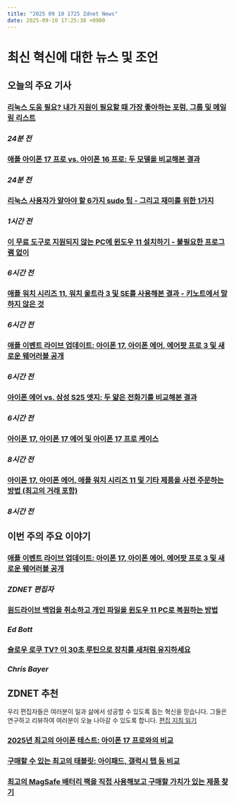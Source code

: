 ```yaml
---
title: "2025 09 10 1725 Zdnet News"
date: 2025-09-10 17:25:38 +0900
---
```


# 최신 혁신에 대한 뉴스 및 조언
## 오늘의 주요 기사
### [리눅스 도움 필요? 내가 지원이 필요할 때 가장 좋아하는 포럼, 그룹 및 메일링 리스트](https://www.zdnet.com/article/need-linux-help-my-favorite-forums-groups-and-mailing-lists-when-i-need-support/)  
### *24분 전*  

### [애플 아이폰 17 프로 vs. 아이폰 16 프로: 두 모델을 비교해본 결과](https://www.zdnet.com/article/apple-iphone-17-pro-vs-iphone-16-pro-i-compared-both-models-and-heres-how-they-differ/)  
### *24분 전*  

### [리눅스 사용자가 알아야 할 6가지 sudo 팁 - 그리고 재미를 위한 1가지](https://www.zdnet.com/article/6-sudo-tricks-every-linux-user-needs-to-know-plus-1-just-for-fun/)  
### *1시간 전*  

### [이 무료 도구로 지원되지 않는 PC에 윈도우 11 설치하기 - 불필요한 프로그램 없이](https://www.zdnet.com/article/this-free-tool-installs-windows-11-on-unsupported-pcs-without-any-bloatware/)  
### *6시간 전*  

### [애플 워치 시리즈 11, 워치 울트라 3 및 SE를 사용해본 결과 - 키노트에서 말하지 않은 것](https://www.zdnet.com/article/i-tried-the-apple-watch-series-11-watch-ultra-3-and-se-what-the-keynote-didnt-tell-you/)  
### *6시간 전*  

### [애플 이벤트 라이브 업데이트: 아이폰 17, 아이폰 에어, 에어팟 프로 3 및 새로운 웨어러블 공개](https://www.zdnet.com/article/apple-events-live-updates-iphone-17-iphone-air-airpods-pro-3-and-new-wearables-just-unveiled/)  
### *6시간 전*  

### [아이폰 에어 vs. 삼성 S25 엣지: 두 얇은 전화기를 비교해본 결과](https://www.zdnet.com/article/iphone-air-vs-samsung-s25-edge-i-compared-both-thin-phones-and-heres-the-winner/)  
### *6시간 전*  

### [아이폰 17, 아이폰 17 에어 및 아이폰 17 프로 케이스](https://www.zdnet.com/article/best-iphone-17-cases/)  
### *8시간 전*  

### [아이폰 17, 아이폰 에어, 애플 워치 시리즈 11 및 기타 제품을 사전 주문하는 방법 (최고의 거래 포함)](https://www.zdnet.com/article/how-to-preorder-the-iphone-17-iphone-air-apple-watch-series-11-and-more-plus-best-deals/)  
### *8시간 전*  

## 이번 주의 주요 이야기
### [애플 이벤트 라이브 업데이트: 아이폰 17, 아이폰 에어, 에어팟 프로 3 및 새로운 웨어러블 공개](https://www.zdnet.com/article/apple-events-live-updates-iphone-17-iphone-air-airpods-pro-3-and-new-wearables-just-unveiled/)  
### *ZDNET 편집자*  

### [원드라이브 백업을 취소하고 개인 파일을 윈도우 11 PC로 복원하는 방법](https://www.zdnet.com/article/how-to-undo-onedrive-backup-and-restore-your-personal-files-to-your-windows-11-pc/)  
### *Ed Bott*  

### [슬로우 로쿠 TV? 이 30초 루틴으로 장치를 새처럼 유지하세요](https://www.zdnet.com/home-and-office/home-entertainment/slow-roku-tv-this-30-second-routine-will-keep-your-device-running-like-new/)  
### *Chris Bayer*  

## ZDNET 추천
우리 편집자들은 여러분이 일과 삶에서 성공할 수 있도록 돕는 혁신을 믿습니다. 그들은 연구하고 리뷰하여 여러분이 오늘 나아갈 수 있도록 합니다. [편집 지침 읽기](https://www.zdnet.com/editorial-guidelines/)  

### [2025년 최고의 아이폰 테스트: 아이폰 17 프로와의 비교](https://www.zdnet.com/article/best-iphone/)  

### [구매할 수 있는 최고의 태블릿: 아이패드, 갤럭시 탭 등 비교](https://www.zdnet.com/article/best-tablet/)  

### [최고의 MagSafe 배터리 팩을 직접 사용해보고 구매할 가치가 있는 제품 찾기](https://www.zdnet.com/article/best-magsafe-battery/)